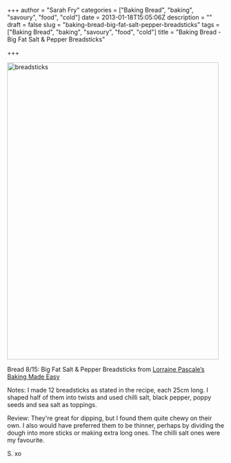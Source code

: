 +++
author = "Sarah Fry"
categories = ["Baking Bread", "baking", "savoury", "food", "cold"]
date = 2013-01-18T15:05:06Z
description = ""
draft = false
slug = "baking-bread-big-fat-salt-pepper-breadsticks"
tags = ["Baking Bread", "baking", "savoury", "food", "cold"]
title = "Baking Bread - Big Fat Salt & Pepper Breadsticks"

+++


<a href="https://yayfryday.com/images/2013/01/breadsticks.jpg"><img class="alignnone size-full wp-image-1461" alt="breadsticks" src="https://yayfryday.com/images/2013/01/breadsticks.jpg" width="490" height="688" /></a>

Bread 8/15: Big Fat Salt &amp; Pepper Breadsticks from <a href="http://www.amazon.co.uk/Baking-Made-Easy-Lorraine-Pascale/dp/0007275943/ref=sr_1_1?ie=UTF8&amp;qid=1358520787&amp;sr=8-1" target="_blank">Lorraine Pascale’s Baking Made Easy</a><a href="http://www.bbc.co.uk/food/recipes/eight-strand_plaited_57815" target="_blank">
</a>

Notes: I made 12 breadsticks as stated in the recipe, each 25cm long. I shaped half of them into twists and used chilli salt, black pepper, poppy seeds and sea salt as toppings.

Review: They're great for dipping, but I found them quite chewy on their own. I also would have preferred them to be thinner, perhaps by dividing the dough into more sticks or making extra long ones. The chilli salt ones were my favourite.

S. xo

